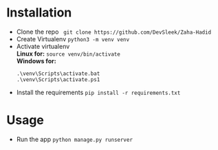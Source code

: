 # Installation
- Clone the repo
 ``` git clone https://github.com/DevSleek/Zaha-Hadid```
- Create Virtualenv
 ```python3 -m venv venv```
- Activate virtualenv<br>
 <b>Linux for:</b>
   ```source venv/bin/activate```   
  <b>Windows for:</b>
  ```
  .\venv\Scripts\activate.bat
  .\venv\Scripts\activate.ps1
  ```
- Install the requirements
 ```pip install -r requirements.txt```
  
# Usage
- Run the app
  ```python manage.py runserver```
